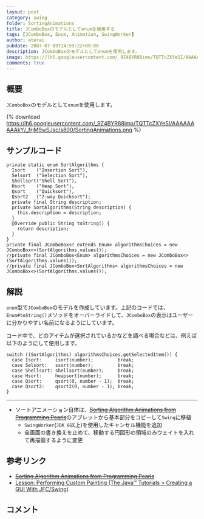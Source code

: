 ```yaml
---
layout: post
category: swing
folder: SortingAnimations
title: JComboBoxのモデルとしてenumを使用する
tags: [JComboBox, Enum, Animation, SwingWorker]
author: aterai
pubdate: 2007-07-09T14:59:22+09:00
description: JComboBoxのモデルとしてenumを使用します。
image: https://lh6.googleusercontent.com/_9Z4BYR88imo/TQTTcZXYeSI/AAAAAAAAAkY/_frjM9wSJsc/s800/SortingAnimations.png
comments: true
---
```

## 概要
`JComboBox`のモデルとして`enum`を使用します。

{% download https://lh6.googleusercontent.com/_9Z4BYR88imo/TQTTcZXYeSI/AAAAAAAAAkY/_frjM9wSJsc/s800/SortingAnimations.png %}

## サンプルコード
<pre class="prettyprint"><code>private static enum SortAlgorithms {
  Isort    ("Insertion Sort"),
  Selsort  ("Selection Sort"),
  Shellsort("Shell Sort"),
  Hsort    ("Heap Sort"),
  Qsort    ("Quicksort"),
  Qsort2   ("2-way Quicksort");
  private final String description;
  private SortAlgorithms(String description) {
    this.description = description;
  }
  @Override public String toString() {
    return description;
  }
}
private final JComboBox&lt;? extends Enum&gt; algorithmsChoices = new JComboBox&lt;&gt;(SortAlgorithms.values());
//private final JComboBox&lt;Enum&gt; algorithmsChoices = new JComboBox&lt;&gt;(SortAlgorithms.values());
//private final JComboBox&lt;SortAlgorithms&gt; algorithmsChoices = new JComboBox&lt;&gt;(SortAlgorithms.values());
</code></pre>

## 解説
`enum`型で`JComboBox`のモデルを作成しています。上記のコードでは、`Enum#toString()`メソッドをオーバーライドして、`JComboBox`の表示はユーザーに分かりやすい名前になるようにしています。

コード中で、どのアイテムが選択されているかなどを調べる場合などは、例えば以下のようにして使用します。

<pre class="prettyprint"><code>switch ((SortAlgorithms) algorithmsChoices.getSelectedItem()) {
  case Isort:     isort(number);         break;
  case Selsort:   ssort(number);         break;
  case Shellsort: shellsort(number);     break;
  case Hsort:     heapsort(number);      break;
  case Qsort:     qsort(0, number - 1);  break;
  case Qsort2:    qsort2(0, number - 1); break;
}
</code></pre>

- - - -
- ソートアニメーション自体は、~~[Sorting Algorithm Animations from Programming Pearls](http://www.cs.bell-labs.com/cm/cs/pearls/sortanim.html)~~のアプレットから基本部分をコピーして`Swing`に移植
    - `SwingWorker`(`JDK 6`以上)を使用したキャンセル機能を追加
    - 全画面の書き換えを止めて、移動する円図形の領域のみウェイトを入れて再描画するように変更

<!-- dummy comment line for breaking list -->

## 参考リンク
- ~~[Sorting Algorithm Animations from Programming Pearls](http://www.cs.bell-labs.com/cm/cs/pearls/sortanim.html)~~
- [Lesson: Performing Custom Painting (The Java™ Tutorials > Creating a GUI With JFC/Swing)](https://docs.oracle.com/javase/tutorial/uiswing/painting/)

<!-- dummy comment line for breaking list -->

## コメント
